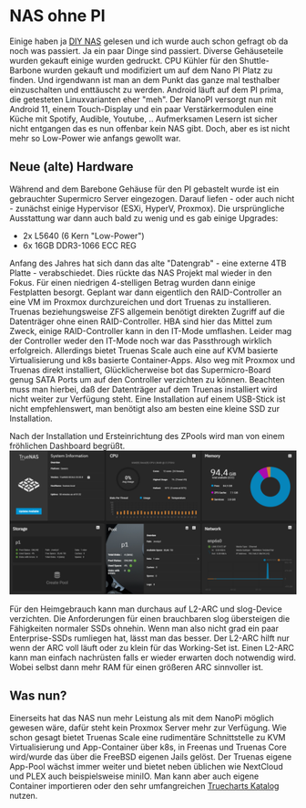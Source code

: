 # NAS ohne PI

Einige haben ja [DIY NAS](https://www.fachinformatiker.de/blogs/entry/44-diy-nas/) gelesen und ich wurde auch schon gefragt ob da noch was passiert. Ja ein paar Dinge sind passiert. Diverse Gehäuseteile wurden gekauft einige wurden gedruckt. CPU Kühler für den Shuttle-Barbone wurden gekauft und modifiziert um auf dem Nano PI Platz zu finden. Und irgendwann ist man an dem Punkt das ganze mal testhalber einzuschalten und enttäuscht zu werden. Android läuft auf dem PI prima, die getesteten Linuxvarianten eher "meh". Der NanoPI versorgt nun mit Android 11, einem Touch-Display und ein paar Verstärkermodulen eine Küche mit Spotify, Audible, Youtube, ..
Aufmerksamen Lesern ist sicher nicht entgangen das es nun offenbar kein NAS gibt. Doch, aber es ist nicht mehr so Low-Power wie anfangs gewollt war.

## Neue (alte) Hardware
Während and dem Barebone Gehäuse für den PI gebastelt wurde ist ein gebrauchter Supermicro Server eingezogen. Darauf liefen - oder auch nicht - zunächst einige Hypervisor (ESXi, HyperV, Proxmox). Die ursprüngliche Ausstattung war dann auch bald zu wenig und es gab einige Upgrades:
* 2x L5640 (6 Kern "Low-Power")
* 6x 16GB DDR3-1066 ECC REG

Anfang des Jahres hat sich dann das alte "Datengrab" - eine externe 4TB Platte - verabschiedet. Dies rückte das NAS Projekt mal wieder in den Fokus. Für einen niedrigen 4-stelligen Betrag wurden dann einige Festplatten besorgt.
Geplant war dann eigentlich den RAID-Controller an eine VM im Proxmox durchzureichen und dort Truenas zu installieren. Truenas beziehungsweise ZFS allgemein benötigt direkten Zugriff auf die Datenträger ohne einen RAID-Controller. HBA sind hier das Mittel zum Zweck, einige RAID-Controller kann in den IT-Mode umflashen. Leider mag der Controller weder den IT-Mode noch war das Passthrough wirklich erfolgreich.
Allerdings bietet Truenas Scale auch eine auf KVM basierte Virtualisierung und k8s basierte Container-Apps. Also weg mit Proxmox und Truenas direkt installiert, Glücklicherweise bot das Supermicro-Board genug SATA Ports um auf den Controller verzichten zu können. Beachten muss man hierbei, daß der Datenträger auf dem Truenas installiert wird nicht weiter zur Verfügung steht. Eine Installation auf einem USB-Stick ist nicht empfehlenswert, man benötigt also am besten eine kleine SSD zur Installation.

Nach der Installation und Ersteinrichtung des ZPools wird man von einem fröhlichen Dashboard begrüßt.
![nach der Erstinstallation und Einrichtung des ZPools](https://raw.githubusercontent.com/speisekatze/Blog/main/images/truenas_supermicro.png)

Für den Heimgebrauch kann man durchaus auf L2-ARC und slog-Device verzichten. Die Anforderungen für einen brauchbaren slog übersteigen die Fähigkeiten normaler SSDs ohnehin. Wenn man also nicht grad ein paar Enterprise-SSDs rumliegen hat, lässt man das besser. Der L2-ARC hilft nur wenn der ARC voll läuft oder zu klein für das Working-Set ist. Einen L2-ARC kann man einfach nachrüsten falls er wieder erwarten doch notwendig wird. Wobei selbst dann mehr RAM für einen größeren ARC sinnvoller ist.

## Was nun?
Einerseits hat das NAS nun mehr Leistung als mit dem NanoPi möglich gewesen wäre, dafür steht kein Proxmox Server mehr zur Verfügung. Wie schon gesagt bietet Truenas Scale eine rudimentäre Schnittstelle zu KVM Virtualisierung und App-Container über k8s, in Freenas und Truenas Core wird/wurde das über die FreeBSD eigenen Jails gelöst.
Der Truenas eigene App-Pool wächst immer weiter und bietet neben üblichen wie NextCloud und PLEX auch beispielsweise miniIO. Man kann aber auch eigene Container importieren oder den sehr umfangreichen [Truecharts Katalog](https://truecharts.org/docs/charts/description_list/) nutzen.

